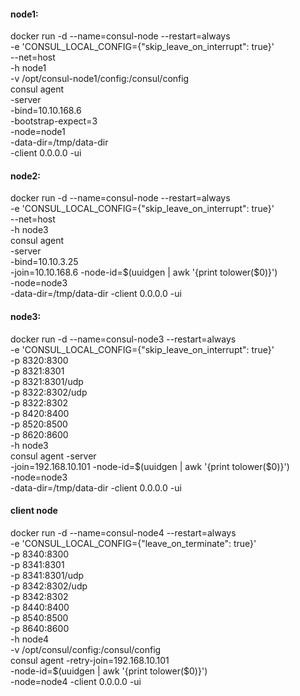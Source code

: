 #### node1:
docker run -d --name=consul-node --restart=always \
             -e 'CONSUL_LOCAL_CONFIG={"skip_leave_on_interrupt": true}' \
             --net=host \
             -h node1 \
             -v /opt/consul-node1/config:/consul/config \
             consul agent \
             -server \
             -bind=10.10.168.6 \
             -bootstrap-expect=3 \
             -node=node1 \
             -data-dir=/tmp/data-dir \
             -client 0.0.0.0 -ui

#### node2:
docker run -d --name=consul-node --restart=always \
            -e 'CONSUL_LOCAL_CONFIG={"skip_leave_on_interrupt": true}' \
            --net=host \
            -h node3 \
            consul agent \
            -server \
            -bind=10.10.3.25 \
            -join=10.10.168.6 -node-id=$(uuidgen | awk '{print tolower($0)}') \
            -node=node3 \
            -data-dir=/tmp/data-dir -client 0.0.0.0 -ui

#### node3:
docker run -d --name=consul-node3 --restart=always \
            -e 'CONSUL_LOCAL_CONFIG={"skip_leave_on_interrupt": true}' \
            -p 8320:8300 \
            -p 8321:8301 \
            -p 8321:8301/udp \
            -p 8322:8302/udp \
            -p 8322:8302 \
            -p 8420:8400 \
            -p 8520:8500 \
            -p 8620:8600 \
            -h node3 \
            consul agent -server \
            -join=192.168.10.101 -node-id=$(uuidgen | awk '{print tolower($0)}') \
            -node=node3 \
            -data-dir=/tmp/data-dir -client 0.0.0.0 -ui

#### client node

docker run -d --name=consul-node4  --restart=always \
            -e 'CONSUL_LOCAL_CONFIG={"leave_on_terminate": true}' \
            -p 8340:8300 \
            -p 8341:8301 \
            -p 8341:8301/udp \
            -p 8342:8302/udp \
            -p 8342:8302 \
            -p 8440:8400 \
            -p 8540:8500 \
            -p 8640:8600 \
            -h node4 \
            -v /opt/consul/config:/consul/config \
            consul agent  -retry-join=192.168.10.101  \
            -node-id=$(uuidgen | awk '{print tolower($0)}') \
            -node=node4 -client 0.0.0.0 -ui